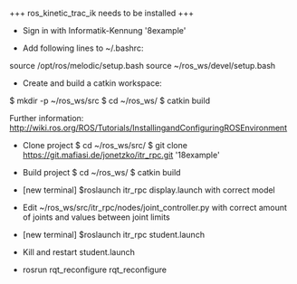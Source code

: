 +++ ros_kinetic_trac_ik needs to be installed +++

* Sign in with Informatik-Kennung
'8example'

* Add following lines to ~/.bashrc:

source /opt/ros/melodic/setup.bash
source ~/ros_ws/devel/setup.bash

* Create and build a catkin workspace:

$ mkdir -p ~/ros_ws/src
$ cd ~/ros_ws/
$ catkin build

Further information: http://wiki.ros.org/ROS/Tutorials/InstallingandConfiguringROSEnvironment

* Clone project
$ cd ~/ros_ws/src/
$ git clone https://git.mafiasi.de/jonetzko/itr_rpc.git
'18example'

* Build project
$ cd ~/ros_ws/
$ catkin build

* [new terminal] $roslaunch itr_rpc display.launch
with correct model

* Edit ~/ros_ws/src/itr_rpc/nodes/joint_controller.py
with correct amount of joints and values between joint limits

* [new terminal] $roslaunch itr_rpc student.launch

* Kill and restart student.launch

* rosrun rqt_reconfigure rqt_reconfigure